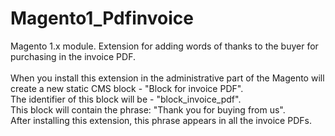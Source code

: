 # Magento1_Pdfinvoice
Magento 1.x module. Extension for adding words of thanks to the buyer for purchasing in the invoice PDF.<br />
<br />
When you install this extension in the administrative part of the Magento will create a new static CMS block - "Block for invoice PDF".<br />
The identifier of this block will be - "block_invoice_pdf".<br />
This block will contain the phrase: "Thank you for buying from us".<br />
After installing this extension, this phrase appears in all the invoice PDFs.
